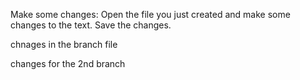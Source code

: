 Make some changes: Open the file you just created and make some changes to the text. Save the changes.

chnages in the branch file

changes for the 2nd branch
